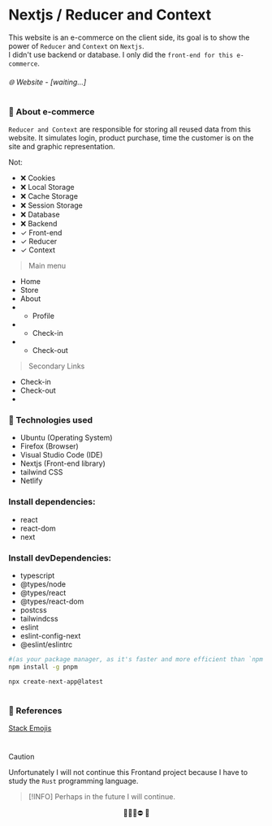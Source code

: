 # Nextjs / Reducer and Context
This website is an e-commerce on the client side, its goal is to show the power of `Reducer` and `Context` on `Nextjs`.  
I didn't use backend or database. I only did the `front-end for this e-commerce`.

###### 🌐 Website - [waiting...]
#
### 🛒 About e-commerce
`Reducer and Context` are responsible for storing all reused data from this website.
It simulates login, product purchase, time the customer is on the site and graphic representation.

Not:
- ❌ Cookies
- ❌ Local Storage
- ❌ Cache Storage
- ❌ Session Storage
- ❌ Database
- ❌ Backend
- ✓  Front-end
- ✓  Reducer
- ✓  Context

> Main menu
- Home
- Store
- About
- - Profile
- - Check-in
- - Check-out
> Secondary Links
- Check-in
- Check-out
- 

### 🚀 Technologies used
- Ubuntu (Operating System)
- Firefox (Browser)
- Visual Studio Code (IDE)
- Nextjs (Front-end library)
- tailwind CSS
- Netlify

### Install dependencies:
- react
- react-dom
- next

### Install devDependencies:
- typescript
- @types/node
- @types/react
- @types/react-dom
- postcss
- tailwindcss
- eslint
- eslint-config-next
- @eslint/eslintrc


```bash pnpm
#(as your package manager, as it's faster and more efficient than `npm` or `yarn`.)
npm install -g pnpm
```

```bash
npx create-next-app@latest
```

#
### 🔗 References
[Stack Emojis](https://emojidb.org/stack-emojis)

#

> [!CAUTION]
> Unfortunately I will not continue this Frontand project because I have to study the `Rust` programming language.

> [!INFO]
> Perhaps in the future I will continue.
<p style="text-align: center;">✋🏻🛑⛔️ 🚧</p>